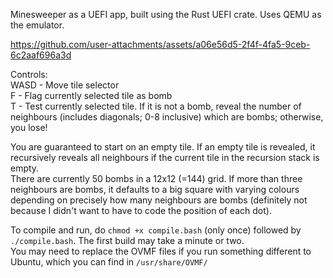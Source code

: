 Minesweeper as a UEFI app, built using the Rust UEFI crate. Uses QEMU as the emulator.

https://github.com/user-attachments/assets/a06e56d5-2f4f-4fa5-9ceb-6c2aaf696a3d

Controls:  
WASD - Move tile selector  
F - Flag currently selected tile as bomb  
T - Test currently selected tile. If it is not a bomb, reveal the number of neighbours (includes diagonals; 0-8 inclusive) which are bombs; otherwise, you lose!

You are guaranteed to start on an empty tile. If an empty tile is revealed, it recursively reveals all neighbours if the current tile in the recursion stack is empty.  
There are currently 50 bombs in a 12x12 (=144) grid. If more than three neighbours are bombs, it defaults to a big square with varying colours depending on precisely how many neighbours are bombs (definitely not because I didn't want to have to code the position of each dot).

To compile and run, do `chmod +x compile.bash` (only once) followed by `./compile.bash`. The first build may take a minute or two.   
You may need to replace the OVMF files if you run something different to Ubuntu, which you can find in `/usr/share/OVMF/`

